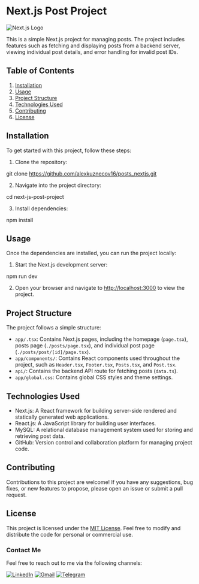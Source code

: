 # Next.js Post Project

![Next.js Logo](https://cdn.worldvectorlogo.com/logos/next-js.svg)

This is a simple Next.js project for managing posts. The project includes features such as fetching and displaying posts from a backend server, viewing individual post details, and error handling for invalid post IDs.

## Table of Contents
1. [Installation](#installation)
2. [Usage](#usage)
3. [Project Structure](#project-structure)
4. [Technologies Used](#technologies-used)
5. [Contributing](#contributing)
6. [License](#license)

## Installation

To get started with this project, follow these steps:

1. Clone the repository:

git clone https://github.com/alexkuznecov16/posts_nextjs.git

2. Navigate into the project directory:

cd next-js-post-project

3. Install dependencies:

npm install

## Usage

Once the dependencies are installed, you can run the project locally:

1. Start the Next.js development server:

npm run dev


2. Open your browser and navigate to [http://localhost:3000](http://localhost:3000) to view the project.

## Project Structure

The project follows a simple structure:

- `app/.tsx`: Contains Next.js pages, including the homepage (`page.tsx`), posts page (`./posts/page.tsx`), and individual post page (`./posts/post/[id]/page.tsx`).
- `app/components/`: Contains React components used throughout the project, such as `Header.tsx`, `Footer.tsx`, `Posts.tsx`, and `Post.tsx`.
- `api/`: Contains the backend API route for fetching posts (`data.ts`).
- `app/global.css`: Contains global CSS styles and theme settings.

## Technologies Used

- Next.js: A React framework for building server-side rendered and statically generated web applications.
- React.js: A JavaScript library for building user interfaces.
- MySQL: A relational database management system used for storing and retrieving post data.
- GitHub: Version control and collaboration platform for managing project code.

## Contributing

Contributions to this project are welcome! If you have any suggestions, bug fixes, or new features to propose, please open an issue or submit a pull request.

## License

This project is licensed under the [MIT License](LICENSE). Feel free to modify and distribute the code for personal or commercial use.

### Contact Me

Feel free to reach out to me via the following channels:

[![LinkedIn](https://img.shields.io/badge/LinkedIn-alexanderkuznecov-blue)](https://www.linkedin.com/in/alexander-kuznecov)
[![Gmail](https://img.shields.io/badge/Gmail-alexander.kuznecov16%40gmail.com-red)](mailto:alexander.kuznecov16@gmail.com)
[![Telegram](https://img.shields.io/badge/Telegram-%40kznws-blue)](https://t.me/kznws)
